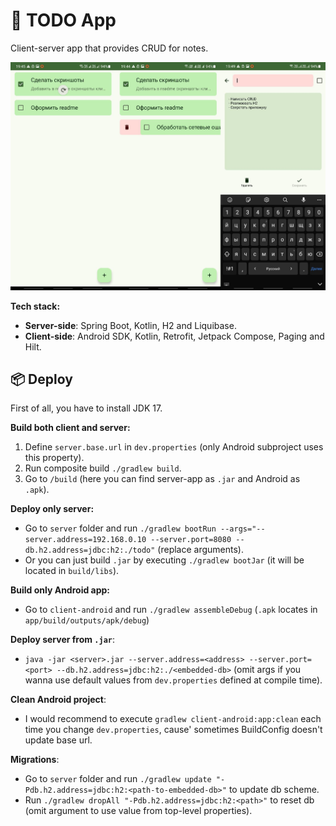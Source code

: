 # :page_with_curl: TODO App

Client-server app that provides CRUD for notes.

![screenshots](screenshot.png)

**Tech stack:**
- **Server-side**: Spring Boot, Kotlin, H2 and Liquibase.
- **Client-side**: Android SDK, Kotlin, Retrofit, Jetpack Compose, Paging and Hilt.

## :package: Deploy
First of all, you have to install JDK 17.

**Build both client and server:**
1. Define `server.base.url` in `dev.properties` (only Android subproject uses this property).
2. Run composite build `./gradlew build`.
3. Go to `/build` (here you can find server-app as `.jar` and Android as `.apk`).

**Deploy only server:** 
- Go to `server` folder and run `./gradlew bootRun --args="--server.address=192.168.0.10 --server.port=8080 --db.h2.address=jdbc:h2:./todo"` (replace arguments).
- Or you can just build `.jar` by executing `./gradlew bootJar` (it will be located in `build/libs`).

**Build only Android app:**
- Go to `client-android` and run `./gradlew assembleDebug` (`.apk` locates in `app/build/outputs/apk/debug`)

**Deploy server from `.jar`**:
- `java -jar <server>.jar --server.address=<address> --server.port=<port> --db.h2.address=jdbc:h2:./<embedded-db>` (omit args if you wanna use default values from `dev.properties` defined at compile time).

**Clean Android project**:
- I would recommend to execute `gradlew client-android:app:clean` each time you change `dev.properties`, cause' sometimes BuildConfig doesn't update base url.

**Migrations**:
- Go to `server` folder and run `./gradlew update "-Pdb.h2.address=jdbc:h2:<path-to-embedded-db>"` to update db scheme.
- Run `./gradlew dropAll "-Pdb.h2.address=jdbc:h2:<path>"` to reset db (omit argument to use value from top-level properties).